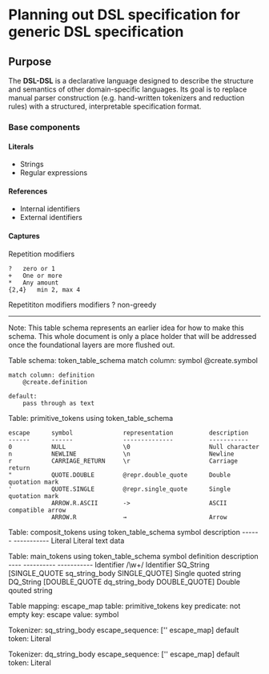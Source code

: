 # Planning out DSL specification for generic DSL specification

## Purpose
The **DSL-DSL** is a declarative language designed to describe the structure and semantics of other domain-specific languages. Its goal is to replace manual parser construction (e.g. hand-written tokenizers and reduction rules) with a structured, interpretable specification format.


### Base components

#### Literals
- Strings
- Regular expressions

#### References
- Internal identifiers
- External identifiers

#### Captures


Repetition modifiers

	?	zero or 1
	+	One or more
	*	Any amount
	{2,4}	min 2, max 4

Repetititon modifiers modifiers
	?	non-greedy




---

Note: This table schema represents an earlier idea for how to make this schema. This whole document is only a place holder that will be addressed once the foundational layers are more flushed out.

Table schema: token_table_schema
	match column: symbol
		@create.symbol

	match column: definition
		@create.definition

	default:
		pass through as text


Table: primitive_tokens using token_table_schema

	escape		symbol				representation			description
	------		------				--------------			-----------
	0			NULL				\0						Null character
	n			NEWLINE				\n						Newline
	r			CARRIAGE_RETURN		\r						Carriage return
	"			QUOTE.DOUBLE		@repr.double_quote		Double quotation mark
	'			QUOTE.SINGLE		@repr.single_quote		Single quotation mark
				ARROW.R.ASCII		->						ASCII compatible arrow
				ARROW.R				→						Arrow

Table: composit_tokens using token_table_schema
	symbol				description
	------				-----------
	Literal				Literal text data


Table: main_tokens using token_table_schema
	symbol			definition											description
	----			----------											-----------
	Identifier		/\w+/												Identifier
	SQ_String		[SINGLE_QUOTE sq_string_body SINGLE_QUOTE]			Single quoted string
	DQ_String		[DOUBLE_QUOTE dq_string_body DOUBLE_QUOTE]			Double qouted string

Table mapping: escape_map
	table: primitive_tokens
	key predicate: not empty
	key: escape
	value: symbol

Tokenizer: sq_string_body
	escape_sequence: ['\' escape_map]
	default token: Literal

Tokenizer: dq_string_body
	escape_sequence: ['\' escape_map]
	default token: Literal
